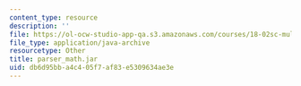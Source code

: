 ```yaml
---
content_type: resource
description: ''
file: https://ol-ocw-studio-app-qa.s3.amazonaws.com/courses/18-02sc-multivariable-calculus-fall-2010/db6d95bba4c405f7af83e5309634ae3e_parser_math.jar
file_type: application/java-archive
resourcetype: Other
title: parser_math.jar
uid: db6d95bb-a4c4-05f7-af83-e5309634ae3e
---
```

